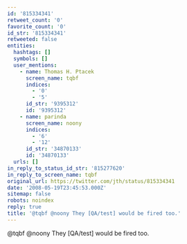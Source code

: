 ```yaml
---
id: '815334341'
retweet_count: '0'
favorite_count: '0'
id_str: '815334341'
retweeted: false
entities:
  hashtags: []
  symbols: []
  user_mentions:
    - name: Thomas H. Ptacek
      screen_name: tqbf
      indices:
        - '0'
        - '5'
      id_str: '9395312'
      id: '9395312'
    - name: parinda
      screen_name: noony
      indices:
        - '6'
        - '12'
      id_str: '34870133'
      id: '34870133'
  urls: []
in_reply_to_status_id_str: '815277620'
in_reply_to_screen_name: tqbf
original_url: https://twitter.com/jth/status/815334341
date: '2008-05-19T23:45:53.000Z'
sitemap: false
robots: noindex
reply: true
title: '@tqbf @noony They [QA/test] would be fired too.'
---
```


@tqbf @noony They [QA/test] would be fired too.